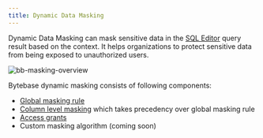 ```yaml
---
title: Dynamic Data Masking
---
```


<EnterpriseOnlyBlock />

<TutorialBlock url="/docs/tutorials/data-masking" title="Step-by-Step Guide to Data Masking" />

Dynamic Data Masking can mask sensitive data in the [SQL Editor](/docs/sql-editor/overview) query result based on the context. It helps
organizations to protect sensitive data from being exposed to unauthorized users.

![bb-masking-overview](/content/docs/security/data-masking/bb-masking-overview.webp)

Bytebase dynamic masking consists of following components:

- [Global masking rule](../global-masking-rule)
- [Column level masking](../column-masking) which takes precedency over global masking rule
- [Access grants](../access-unmasked-data)
- Custom masking algorithm (coming soon)
